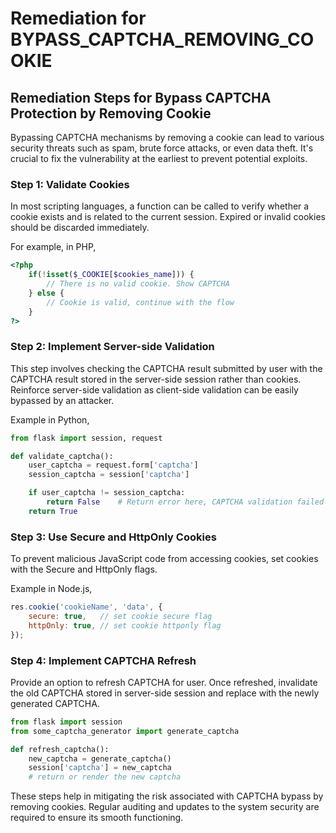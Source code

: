# Remediation for BYPASS_CAPTCHA_REMOVING_COOKIE

## Remediation Steps for Bypass CAPTCHA Protection by Removing Cookie

Bypassing CAPTCHA mechanisms by removing a cookie can lead to various security threats such as spam, brute force attacks, or even data theft. It's crucial to fix the vulnerability at the earliest to prevent potential exploits.

### Step 1: Validate Cookies
In most scripting languages, a function can be called to verify whether a cookie exists and is related to the current session. Expired or invalid cookies should be discarded immediately. 

For example, in PHP,

```php
<?php 
    if(!isset($_COOKIE[$cookies_name])) {
        // There is no valid cookie. Show CAPTCHA
    } else {
        // Cookie is valid, continue with the flow
    }
?>
```

### Step 2: Implement Server-side Validation

This step involves checking the CAPTCHA result submitted by user with the CAPTCHA result stored in the server-side session rather than cookies. Reinforce server-side validation as client-side validation can be easily bypassed by an attacker.

Example in Python,

```python
from flask import session, request

def validate_captcha():
    user_captcha = request.form['captcha']
    session_captcha = session['captcha']

    if user_captcha != session_captcha:
        return False    # Return error here, CAPTCHA validation failed
    return True
```

### Step 3: Use Secure and HttpOnly Cookies

To prevent malicious JavaScript code from accessing cookies, set cookies with the Secure and HttpOnly flags.

Example in Node.js,

```javascript
res.cookie('cookieName', 'data', {
    secure: true,   // set cookie secure flag
    httpOnly: true, // set cookie httponly flag
});
```

### Step 4: Implement CAPTCHA Refresh

Provide an option to refresh CAPTCHA for user. Once refreshed, invalidate the old CAPTCHA stored in server-side session and replace with the newly generated CAPTCHA.

```python
from flask import session
from some_captcha_generator import generate_captcha

def refresh_captcha():
    new_captcha = generate_captcha()
    session['captcha'] = new_captcha
    # return or render the new captcha
```

These steps help in mitigating the risk associated with CAPTCHA bypass by removing cookies. Regular auditing and updates to the system security are required to ensure its smooth functioning.